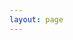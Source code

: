 ```yaml
---
layout: page
---
```


<script setup>
  import {
    VPTeamPage,
    VPTeamPageTitle,
    VPTeamMembers,
    VPTeamPageSection
  } from 'vitepress/theme';
  const members2023 = [
    {
      avatar: 'https://www.github.com/eleliauk.png',
      name: 'eleliauk',
      desc: `繁花似锦寻安宁 \n  淡水流云渡此生`,
      org: '计算机学院',
      links: [
        { icon: 'github', link: 'https://github.com/eleliauk' },
      ]
    },
    {
      avatar: 'https://www.github.com/ynnnny.png',
      name: 'ynnnny',
      desc: `梦想成真！！`,
      org: '计算机学院',
      links: [
        { icon: 'github', link: 'https://github.com/ynnnny' },
      ]
    },
    {
      avatar: 'https://www.github.com/kuangkuang0326.png',
      name: 'kuangkuang0326',
      desc: `每天睡前祈祷明天没有小组作业`,
      org: '人工智能教育学部',
      links: [
        { icon: 'github', link: 'https://github.com/kuangkuang0326' },
      ]
    },
    {
      avatar: 'https://obs.jielong.co/Jl_FeedBackRecord/2024/08/10/82b99c8-d490388b-7662-4440-af2f-37bef005bcc.jpg?x-image-process=image/format,webp/quality,q_60',
      name: 'yaoyaoyiyi216',
      desc: `想法超多，执行为0.1的微死人`,
      org: '信息管理学院',
      links: [
        { icon: 'github', link: 'https://github.com/yaoyaoyiyi216' },
      ]
    },
  ]

  const members2022 = [
    {
      avatar: 'https://www.github.com/BlackishGreen33.png',
      name: 'BlackishGreen33',
      desc: `JS === "女子小学生"`,
      org: '计算机学院',
      links: [
        { icon: 'github', link: 'https://github.com/BlackishGreen33' },
      ]
    },
    {
      avatar: 'https://www.github.com/konodioda727.png',
      name: 'konodioda727',
      desc: `华师GGBond`,
      org: '计算机学院',
      links: [
        { icon: 'github', link: 'https://github.com/konodioda727' },
      ]
    },
    {
      avatar: 'https://www.github.com/poememory.png',
      name: 'poememory',
      desc: `早睡早起`,
      org: '人工智能教育学部',
      links: [
        { icon: 'github', link: 'https://github.com/poememory' },
      ]
    },
    {
      avatar: 'https://www.github.com/MaggieMii.png',
      name: 'MaggieMii',
      desc: `不驰于空想，不骛于虚声`,
      org: '计算机学院',
      links: [
        { icon: 'github', link: 'https://github.com/MaggieMii' },
      ]
    },
  ]

  const members2021 = [
    {
      avatar: 'https://www.github.com/Old-Second.png',
      name: 'OldSecond',
      desc: `Do not go gentle into that good night`,
      org: '计算机学院',
      links: [
        { icon: 'github', link: 'https://github.com/Old-Second' },
      ]
    },
    {
      avatar: 'https://www.github.com/MUMU46.png',
      name: 'MUMU',
      desc: `开心就好啊`,
      org: '计算机学院',
      links: [
        { icon: 'github', link: 'https://github.com/MUMU46' },
      ]
    },
    {
      avatar: 'https://www.github.com/lyxaaaa.png',
      name: 'lyxaaaa',
      desc: `慢慢走啊欣赏`,
      org: '计算机学院',
      links: [
        { icon: 'github', link: 'https://github.com/lyxaaaa' },
      ]
    },
    {
      avatar: 'https://www.github.com/KXNZH.png',
      name: 'KXNZH',
      desc: `乐观的搞笑女`,
      links: [
        { icon: 'github', link: 'https://github.com/KXNZH' },
      ]
    },
    {
      avatar: 'https://www.github.com/hiiiroko.png',
      name: 'H1rk',
      desc: `Life is short, you need Python.`,
      org: '计算机学院',
      links: [
        { icon: 'github', link: 'https://github.com/hiiiroko' },
      ]
    },
    {
      avatar: 'https://www.github.com/likeztmy.png',
      name: 'likeztmy',
      desc: `...CODING...`,
      org: '计算机学院',
      links: [
        { icon: 'github', link: 'https://github.com/likeztmy' },
      ]
    },
  ]

  const members2020 = [
    {
      avatar: 'https://www.github.com/joker0231.png',
      name: 'joker0231',
      links: [
        { icon: 'github', link: 'https://github.com/joker0231' },
      ]
    },
    {
      avatar: 'https://www.github.com/Lruler.png',
      name: 'Lruler',
      desc: `劳动最光荣`,
      org: '计算机学院',
      links: [
        { icon: 'github', link: 'https://github.com/Lruler' },
      ]
    },
    {
      avatar: 'https://www.github.com/qingxuanying.png',
      name: 'qingxuanying',
      links: [
        { icon: 'github', link: 'https://github.com/qingxuanying' },
      ]
    },
    {
      avatar: 'https://www.github.com/KiteU.png',
      name: 'KiteU',
      links: [
        { icon: 'github', link: 'https://github.com/KiteU' },
      ]
    },
    {
      avatar: 'https://www.github.com/jitu.png',
      name: 'jitu',
      links: [
        { icon: 'github', link: 'https://github.com/jitu' },
      ]
    },
    {
      avatar: 'https://www.github.com/EuniceGithub.png',
      name: 'EuniceGithub',
      links: [
        { icon: 'github', link: 'https://github.com/EuniceGithub' },
      ]
    },
  ]

  const members2019 = [
    {
      avatar: 'https://www.github.com/HCLacids.png',
      name: 'HCLacids',
      links: [
        { icon: 'github', link: 'https://github.com/HCLacids' },
      ]
    },
    {
      avatar: 'https://www.github.com/yolo.png',
      name: 'yolo',
      links: [
        { icon: 'github', link: 'https://github.com/yolo' },
      ]
    },
    {
      avatar: 'https://www.github.com/shi-zhong.png',
      name: 'shi-zhong',
      links: [
        { icon: 'github', link: 'https://github.com/shi-zhong' },
      ]
    },
    {
      avatar: 'https://www.github.com/sjy.png',
      name: 'sjy',
      links: [
        { icon: 'github', link: 'https://github.com/sjy' },
      ]
    },
  ]

  const members2018 = [
    {
      avatar: 'https://www.github.com/lilixuelian.png',
      name: 'lilixuelian',
      links: [
        { icon: 'github', link: 'https://github.com/lilixuelian' },
      ]
    },
    {
      avatar: 'https://www.github.com/LadderLay.png',
      name: 'LadderLay',
      links: [
        { icon: 'github', link: 'https://github.com/LadderLay' },
      ]
    },
    {
      avatar: 'https://www.github.com/ildnyy.png',
      name: 'ildnyy',
      links: [
        { icon: 'github', link: 'https://github.com/ildnyy' },
      ]
    },
    {
      avatar: 'https://www.github.com/jonusis.png',
      name: 'jonusis',
      links: [
        { icon: 'github', link: 'https://github.com/jonusis' },
      ]
    },
    {
      avatar: 'https://www.github.com/Amybiubiu.png',
      name: 'Amybiubiu',
      links: [
        { icon: 'github', link: 'https://github.com/Amybiubiu' },
      ]
    },
    {
      avatar: 'https://www.github.com/Moomyd.png',
      name: 'Moomyd',
      links: [
        { icon: 'github', link: 'https://github.com/Moomyd' },
      ]
    },
  ]

  const members2017 = [
    {
      avatar: 'https://www.github.com/KuTuGu.png',
      name: 'KuTuGu',
      links: [
        { icon: 'github', link: 'https://github.com/KuTuGu' },
      ]
    },
    {
      avatar: 'https://www.github.com/darkglimmer.png',
      name: 'darkglimmer',
      links: [
        { icon: 'github', link: 'https://github.com/darkglimmer' },
      ]
    },
    {
      avatar: 'https://www.github.com/yanyuw.png',
      name: 'yanyuw',
      links: [
        { icon: 'github', link: 'https://github.com/yanyuw' },
      ]
    },
    {
      avatar: 'https://www.github.com/wwyqianqian.png',
      name: 'wwyqianqian',
      links: [
        { icon: 'github', link: 'https://github.com/wwyqianqian' },
      ]
    },
  ]

  const members2016 = [
    {
      avatar: 'https://www.github.com/Cruyun.png',
      name: 'Cruyun',
      links: [
        { icon: 'github', link: 'https://github.com/Cruyun' },
      ]
    },
    {
      avatar: 'https://www.github.com/Zendq1998.png',
      name: 'Zendq1998',
      links: [
        { icon: 'github', link: 'https://github.com/Zendq1998' },
      ]
    },
    {
      avatar: 'https://www.github.com/fengzi2016.png',
      name: 'fengzi2016',
      links: [
        { icon: 'github', link: 'https://github.com/fengzi2016' },
      ]
    },
  ]

  const members2015 = [
    {
      avatar: 'https://www.github.com/Amanda111.png',
      name: 'Cruyun',
      links: [
        { icon: 'github', link: 'https://github.com/Amanda111' },
      ]
    },
    {
      avatar: 'https://www.github.com/Elegenthus.png',
      name: 'Elegenthus',
      links: [
        { icon: 'github', link: 'https://github.com/Elegenthus' },
      ]
    },
  ]

  const members2014 = [
    {
      avatar: 'https://www.github.com/stephenLYZ.png',
      name: 'stephenLYZ',
      links: [
        { icon: 'github', link: 'https://github.com/stephenLYZ' },
      ]
    },
  ]

  const members2013 = [
    {
      avatar: 'https://www.github.com/zxc0328.png',
      name: 'zxc0328',
      links: [
        { icon: 'github', link: 'https://github.com/zxc0328' },
      ]
    },
  ]
</script>

<VPTeamPage>
  <VPTeamPageTitle>
    <template #title>木犀团队 前端组</template>
    <template #lead>...</template>
  </VPTeamPageTitle>
  <VPTeamPageSection>
    <template #title>2023 级</template>
    <template #lead>...</template>
    <template #members>
      <VPTeamMembers size="small" :members="members2023"/>
    </template>
  </VPTeamPageSection>
  <VPTeamPageSection>
    <template #title>2022 级</template>
    <template #lead>...</template>
    <template #members>
      <VPTeamMembers size="small" :members="members2022"/>
    </template>
  </VPTeamPageSection>
  <VPTeamPageSection>
    <template #title>2021 级</template>
    <template #lead>...</template>
    <template #members>
      <VPTeamMembers size="small" :members="members2021"/>
    </template>
  </VPTeamPageSection>
  <VPTeamPageSection>
    <template #title>2020 级</template>
    <template #lead>...</template>
    <template #members>
      <VPTeamMembers size="small" :members="members2020"/>
    </template>
  </VPTeamPageSection>
  <VPTeamPageSection>
    <template #title>2019 级</template>
    <template #lead>...</template>
    <template #members>
      <VPTeamMembers size="small" :members="members2019"/>
    </template>
  </VPTeamPageSection>
  <VPTeamPageSection>
    <template #title>2018 级</template>
    <template #lead>...</template>
    <template #members>
      <VPTeamMembers size="small" :members="members2018"/>
    </template>
  </VPTeamPageSection>
  <VPTeamPageSection>
    <template #title>2017 级</template>
    <template #lead>...</template>
    <template #members>
      <VPTeamMembers size="small" :members="members2017"/>
    </template>
  </VPTeamPageSection>
  <VPTeamPageSection>
    <template #title>2016 级</template>
    <template #lead>...</template>
    <template #members>
      <VPTeamMembers size="small" :members="members2016"/>
    </template>
  </VPTeamPageSection>
  <VPTeamPageSection>
    <template #title>2015 级</template>
    <template #lead>...</template>
    <template #members>
      <VPTeamMembers size="small" :members="members2015"/>
    </template>
  </VPTeamPageSection>
  <VPTeamPageSection>
    <template #title>2014 级</template>
    <template #lead>...</template>
    <template #members>
      <VPTeamMembers size="small" :members="members2014"/>
    </template>
  </VPTeamPageSection>
  <VPTeamPageSection>
    <template #title>2013 级</template>
    <template #lead>...</template>
    <template #members>
      <VPTeamMembers size="small" :members="members2013"/>
    </template>
  </VPTeamPageSection>
</VPTeamPage>
